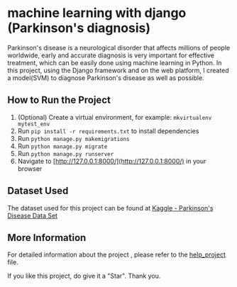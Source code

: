 # machine learning with django (Parkinson's diagnosis)
Parkinson's disease is a neurological disorder that affects millions of people worldwide, early and accurate diagnosis is very important for effective treatment, which can be easily done using machine learning in Python.
In this project, using the Django framework and on the web platform, I created a model(SVM) to diagnose Parkinson's disease as well as possible.


## How to Run the Project

1. (Optional) Create a virtual environment, for example: `mkvirtualenv mytest_env`
2. Run `pip install -r requirements.txt` to install dependencies
3. Run `python manage.py makemigrations`
4. Run `python manage.py migrate`
5. Run `python manage.py runserver`
6. Navigate to [http://127.0.0.1:8000/](http://127.0.0.1:8000/) in your browser

## Dataset Used

The dataset used for this project can be found at [Kaggle - Parkinson's Disease Data Set](https://www.kaggle.com/datasets/vikasukani/parkinsons-disease-data-set)

## More Information

For detailed information about the project , please refer to the [help_project](help_project.pdf) file.

If you like this project, do give it a "Star". Thank you.
